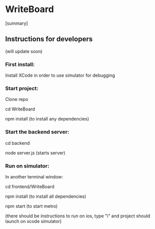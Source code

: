 # WriteBoard
[summary]
## Instructions for developers
(will update soon)
### First install:
Install XCode in order to use simulator for debugging

### Start project:
Clone repo


cd WriteBoard

npm install (to install any dependencies)

### Start the backend server:
cd backend

node server.js (starts server)

### Run on simulator:
In another terminal window:

cd frontend/WriteBoard

npm install (to install all dependencies)

npm start (to start metro)

(there should be instructions to run on ios, type "i" and project should launch on xcode simulator)
